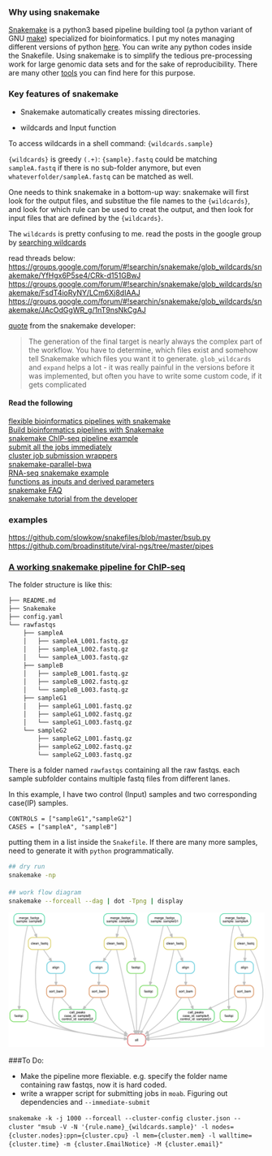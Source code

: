 ### Why using snakemake
[Snakemake](https://bitbucket.org/snakemake/snakemake/wiki/Home) is a python3 based pipeline building tool (a python variant of GNU [make](https://www.gnu.org/software/make/)) specialized for bioinformatics. I put my notes managing different versions of python [here](https://github.com/crazyhottommy/RNA-seq-analysis/blob/master/use_multiple_version_python.md). You can write any python codes inside the Snakefile. Using snakemake is to simplify the tedious pre-processing work for large genomic data sets and for the sake of reproducibility. There are many other [tools](https://github.com/pditommaso/awesome-pipeline) you can find here for this purpose.

### Key features of snakemake

* Snakemake automatically creates missing directories.

* wildcards and Input function

To access wildcards in a shell command:  `{wildcards.sample}`

`{wildcards}` is greedy `(.+)`:
`{sample}.fastq` could be matching `sampleA.fastq` if there is no sub-folder anymore, but even `whateverfolder/sampleA.fastq` can be matched as well.

One needs to think snakemake in a bottom-up way: snakemake will first look for the output files, and substitue the file names to the `{wildcards}`, and look for which rule can be used to creat the output, and then look for input files that are defined by the `{wildcards}`.

The `wildcards` is pretty confusing to me. read the posts in the google group by [searching wildcards](https://groups.google.com/forum/#!searchin/snakemake/wildcards) 

read threads below:
https://groups.google.com/forum/#!searchin/snakemake/glob_wildcards/snakemake/YfHgx6P5se4/CRk-d151GBwJ  
https://groups.google.com/forum/#!searchin/snakemake/glob_wildcards/snakemake/FsdT4ioRyNY/LCm6Xj8dIAAJ  
https://groups.google.com/forum/#!searchin/snakemake/glob_wildcards/snakemake/JAcOdGgWR_g/1nT9nsNkCgAJ  


[quote](https://groups.google.com/forum/#!searchin/snakemake/glob_wildcards/snakemake/FsdT4ioRyNY/LCm6Xj8dIAAJ) from the snakemake developer:
>The generation of the final target is nearly always the complex part of the workflow. You have to determine, which files exist and somehow tell Snakemake which files you want it to generate. `glob_wildcards` and `expand` helps a lot - it was really painful in the versions before it was implemented, but often you have to write some custom code, if it gets complicated

#### Read the following
[flexible bioinformatics pipelines with snakemake](http://watson.nci.nih.gov/~sdavis/blog/flexible_bioinformatics_pipelines_with_snakemake/)    
[Build bioinformatics pipelines with Snakemake](https://slowkow.com/notes/snakemake-tutorial/)  
[snakemake ChIP-seq pipeline example](https://hpc.nih.gov/apps/snakemake.html)  
[submit all the jobs immediately](https://bitbucket.org/snakemake/snakemake/issues/28/clustering-jobs-with-snakemake)  
[cluster job submission wrappers](https://groups.google.com/forum/#!searchin/snakemake/dependencies/snakemake/1QelazgzilY/oBgZoP19BL4J)  
[snakemake-parallel-bwa](https://github.com/inodb/snakemake-parallel-bwa)  
[RNA-seq snakemake example](http://www.annotathon.org/courses/ABD/practical/snakemake/snake_intro.html)  
[functions as inputs and derived parameters](https://groups.google.com/forum/#!msg/Snakemake/0tLS6KrXA5E/Oe5umTdluq4J)  
[snakemake FAQ](https://bitbucket.org/snakemake/snakemake/wiki/FAQ)  
[snakemake tutorial from the developer](http://snakemake.bitbucket.org/snakemake-tutorial.htm)  

### examples
https://github.com/slowkow/snakefiles/blob/master/bsub.py  
https://github.com/broadinstitute/viral-ngs/tree/master/pipes

### [A working snakemake pipeline for ChIP-seq](https://github.com/crazyhottommy/ChIP-seq-analysis/tree/master/snakemake_ChIPseq_pipeline)

The folder structure is like this:

```
├── README.md
├── Snakemake
├── config.yaml
└── rawfastqs
    ├── sampleA
    │   ├── sampleA_L001.fastq.gz
    │   ├── sampleA_L002.fastq.gz
    │   └── sampleA_L003.fastq.gz
    ├── sampleB
    │   ├── sampleB_L001.fastq.gz
    │   ├── sampleB_L002.fastq.gz
    │   └── sampleB_L003.fastq.gz
    ├── sampleG1
    │   ├── sampleG1_L001.fastq.gz
    │   ├── sampleG1_L002.fastq.gz
    │   └── sampleG1_L003.fastq.gz
    └── sampleG2
        ├── sampleG2_L001.fastq.gz
        ├── sampleG2_L002.fastq.gz
        └── sampleG2_L003.fastq.gz

```

There is a folder named `rawfastqs` containing all the raw fastqs. each sample subfolder contains multiple fastq files from different lanes.

In this example, I have two control (Input) samples and two corresponding case(IP) samples.

```
CONTROLS = ["sampleG1","sampleG2"]
CASES = ["sampleA", "sampleB"]
```
putting them in a list inside the `Snakefile`. If there are many more samples,
need to generate it with `python` programmatically.


```bash
## dry run
snakemake -np

## work flow diagram
snakemake --forceall --dag | dot -Tpng | display

```
![](../images/snakemake_flow.png)


###To Do:  

* Make the pipeline more flexiable. e.g. specify the folder name containing raw fastqs, now it is hard coded.
* write a wrapper script for submitting jobs in `moab`. Figuring out dependencies and `--immediate-submit`

`snakemake -k -j 1000 --forceall --cluster-config cluster.json --cluster "msub -V -N '{rule.name}_{wildcards.sample}' -l nodes={cluster.nodes}:ppn={cluster.cpu} -l mem={cluster.mem} -l walltime={cluster.time} -m {cluster.EmailNotice} -M {cluster.email}"`
